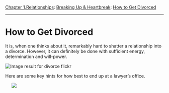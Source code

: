 [Chapter 1.Relationships](https://www.theschooloflife.com/thebookoflife/category/relationships/): [Breaking Up & Heartbreak](https://www.theschooloflife.com/thebookoflife/category/relationships/breaking-up-heartbreak/): [How to Get Divorced](https://www.theschooloflife.com/thebookoflife/how-to-get-divorced-2/)

* * *

# How to Get Divorced

It is, when one thinks about it, remarkably hard to shatter a relationship into a divorce. However, it can definitely be done with sufficient energy, determination and will-power.

![Image result for divorce flickr](https://i.pinimg.com/originals/09/3b/56/093b56703afc14c10bfcb23c2eb0235e.jpg)

Here are some key hints for how best to end up at a lawyer’s office. &nbsp; &nbsp; &nbsp; &nbsp; &nbsp;

&nbsp; &nbsp;&nbsp;
[![](https://img.youtube.com/vi/03263_ieRZk/0.jpg)](https://www.youtube.com/embed/03263_ieRZk '')
